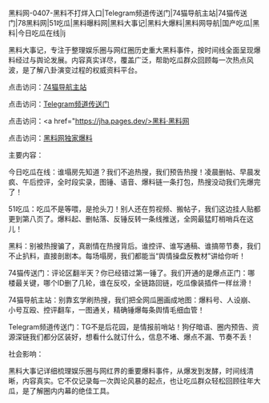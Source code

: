 #
黑料网-0407-黑料不打烊入口|Telegram频道传送门|74猫导航主站|74猫传送门|78黑料网|51吃瓜|黑料曝料网|黑料大事记|黑料大爆料|黑料网导航|国产吃瓜|黑料|今日吃瓜在线|lj

黑料大事记，专注于整理娱乐圈与网红圈历史重大黑料事件，按时间线全面呈现爆料经过与舆论发展。内容真实详尽，覆盖广泛，帮助吃瓜群众回顾每一次热点风波，是了解八卦演变过程的权威资料平台。


点击访问：<a href="https://74mao.com/">74猫导航主站</a>

点击访问：<a href="https://74mao.com/">Telegram频道传送门</a>

点击访问：<a href="https://jha.pages.dev/>黑料·黑料网</a>

点击访问：<a href="https://haef.pages.dev/">黑料网独家爆料</a>


主要内容：

今日吃瓜在线：谁塌房先知道？我们不追热搜，我们预告热搜！凌晨删帖、早晨发疯、午后控评，全时段实录，图锤、语音、爆料链一条打包，热搜没动我们先爆完了！

51吃瓜：吃瓜不是等喂，是抢头刀！别人还在剪视频、搬帖子，我们这边挂人贴都更到第八页了。爆料起、删帖落、反锤反转一条线推送，全网最猛盯梢哨兵在这儿！

黑料：别被热搜骗了，真剧情在热搜背后。谁控评、谁写通稿、谁搞带节奏，我们不止扒料，直接剖剧本。每场塌房，我们都能当“舆情操盘反教材”讲给你听！

74猫传送门：评论区翻半天？你已经错过第一锤了。我们开通的是爆点正门：哪楼最关键，哪个ID删了几轮，谁在反咬，全链路回链，吃瓜像装插件一样丝滑！

74猫导航主站：别靠玄学刷热搜，我们把全网瓜圈画成地图：爆料号、人设崩、小号互殴、控评翻车，一图通关，精确锤爆每条舆情毛细血管！

Telegram频道传送门：TG不是后花园，是情报前哨站！狗仔暗语、圈内预告、资源深链我们都分区装好，想看什么就订什么，信息不堵、爆点不漏、节奏不丢！


社会影响：

黑料大事记详细梳理娱乐圈与网红界的重要爆料事件，从爆发到发酵，时间线清晰，内容真实。它不仅记录每一次舆论风暴的起点，也让吃瓜群众轻松回顾往年大瓜，是了解圈内内幕的绝佳工具。

<span style="display:none;">[Canonical link](）</span>
